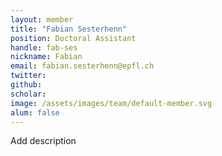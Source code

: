 ```yaml
---
layout: member
title: "Fabian Sesterhenn"
position: Doctoral Assistant
handle: fab-ses
nickname: Fabian
email: fabian.sesterhenn@epfl.ch
twitter: 
github: 
scholar: 
image: /assets/images/team/default-member.svg
alum: false
---
```

Add description
